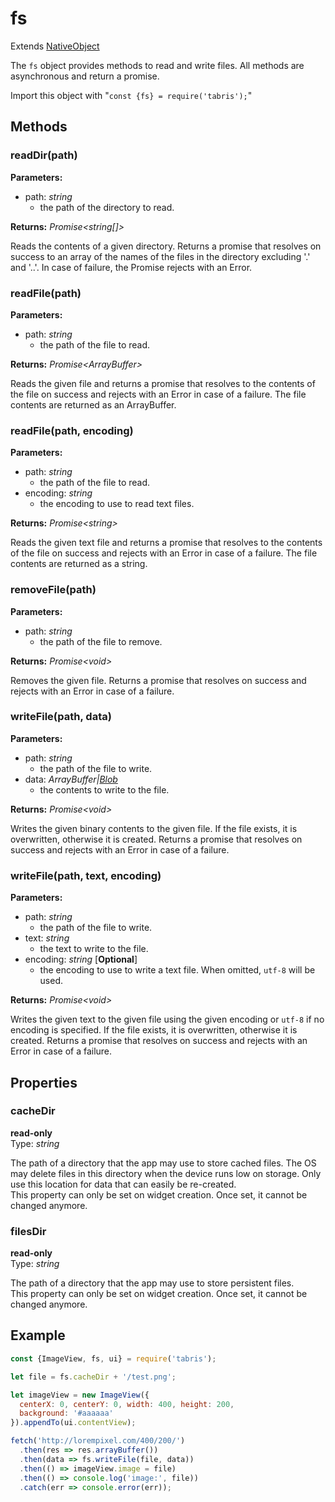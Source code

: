 ---
---
# fs

Extends [NativeObject](NativeObject.md)

The `fs` object provides methods to read and write files. All methods are asynchronous and return a promise.

Import this object with "`const {fs} = require('tabris');`"

## Methods

### readDir(path)


**Parameters:** 

- path: *string*
  - the path of the directory to read.

**Returns:** *Promise&lt;string[]&gt;*

Reads the contents of a given directory. Returns a promise that resolves on success to an array of the names of the files in the directory excluding '.' and '..'. In case of failure, the Promise rejects with an Error.

### readFile(path)


**Parameters:** 

- path: *string*
  - the path of the file to read.

**Returns:** *Promise&lt;ArrayBuffer&gt;*

Reads the given file and returns a promise that resolves to the contents of the file on success and rejects with an Error in case of a failure. The file contents are returned as an ArrayBuffer.

### readFile(path, encoding)


**Parameters:** 

- path: *string*
  - the path of the file to read.
- encoding: *string*
  - the encoding to use to read text files.

**Returns:** *Promise&lt;string&gt;*

Reads the given text file and returns a promise that resolves to the contents of the file on success and rejects with an Error in case of a failure. The file contents are returned as a string.

### removeFile(path)


**Parameters:** 

- path: *string*
  - the path of the file to remove.

**Returns:** *Promise&lt;void&gt;*

Removes the given file. Returns a promise that resolves on success and rejects with an Error in case of a failure.

### writeFile(path, data)


**Parameters:** 

- path: *string*
  - the path of the file to write.
- data: *ArrayBuffer\|[Blob](Blob.md)*
  - the contents to write to the file.

**Returns:** *Promise&lt;void&gt;*

Writes the given binary contents to the given file. If the file exists, it is overwritten, otherwise it is created. Returns a promise that resolves on success and rejects with an Error in case of a failure.

### writeFile(path, text, encoding)


**Parameters:** 

- path: *string*
  - the path of the file to write.
- text: *string*
  - the text to write to the file.
- encoding: *string* [**Optional**]
  - the encoding to use to write a text file. When omitted, `utf-8` will be used.

**Returns:** *Promise&lt;void&gt;*

Writes the given text to the given file using the given encoding or `utf-8` if no encoding is specified. If the file exists, it is overwritten, otherwise it is created. Returns a promise that resolves on success and rejects with an Error in case of a failure.


## Properties

### cacheDir


**read-only**<br/>
Type: *string*

The path of a directory that the app may use to store cached files. The OS may delete files in this directory when the device runs low on storage. Only use this location for data that can easily be re-created.<br/>This property can only be set on widget creation. Once set, it cannot be changed anymore.

### filesDir


**read-only**<br/>
Type: *string*

The path of a directory that the app may use to store persistent files.<br/>This property can only be set on widget creation. Once set, it cannot be changed anymore.


## Example
```js
const {ImageView, fs, ui} = require('tabris');

let file = fs.cacheDir + '/test.png';

let imageView = new ImageView({
  centerX: 0, centerY: 0, width: 400, height: 200,
  background: '#aaaaaa'
}).appendTo(ui.contentView);

fetch('http://lorempixel.com/400/200/')
  .then(res => res.arrayBuffer())
  .then(data => fs.writeFile(file, data))
  .then(() => imageView.image = file)
  .then(() => console.log('image:', file))
  .catch(err => console.error(err));
```